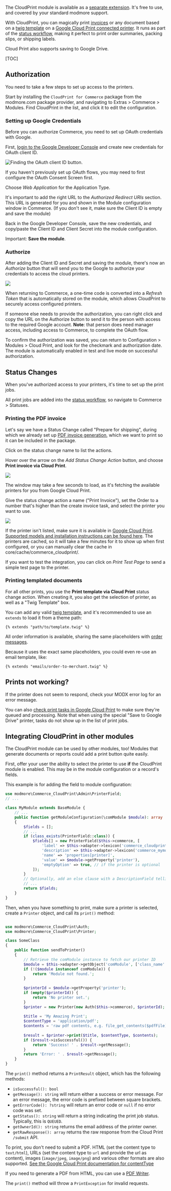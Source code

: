 The CloudPrint module is available as a [separate extension](https://modmore.com/commerce/extensions/cloudprint/). It's free to use, and covered by your standard modmore support.

With CloudPrint, you can magically print [invoices](../Invoices) or any document based on a [twig template](../Front-end_Theming) on a [Google Cloud Print connected printer](https://www.google.com/cloudprint/learn/printers/). It runs as part of the [status workflow](../Statuses), making it perfect to print order summaries, packing slips, or shipping labels.

Cloud Print also supports saving to Google Drive. 

[TOC]

## Authorization

You need to take a few steps to set up access to the printers.

Start by installing the `CloudPrint for Commerce` package from the modmore.com package provider, and navigating to Extras > Commerce > Modules. Find CloudPrint in the list, and click it to edit the configuration.

### Setting up Google Credentials

Before you can authorize Commerce, you need to set up OAuth credentials with Google.

First, [login to the Google Developer Console](https://console.developers.google.com/apis/credentials) and create new credentials for OAuth client ID.

![Finding the OAuth client ID button.](images/cloudprint/create-credentials.jpg)

If you haven't previously set up OAuth flows, you may need to first configure the OAuth Consent Screen first. 

Choose *Web Application* for the Application Type.

It's important to add the right URL to the _Authorized Redirect URIs_ section. This URL is generated for you and shown in the Module configuration window in Commerce. (If you don't see it, make sure the Client ID is empty and save the module)

Back in the Google Developer Console, save the new credentials, and copy/paste the Client ID and Client Secret into the module configuration.

Important: **Save the module**. 

### Authorize 

After adding the Client ID and Secret and saving the module, there's now an _Authorize_ button that will send you to the Google to authorize your credentials to access the cloud printers. 

![](images/cloudprint/oauth.jpg)

When returning to Commerce, a one-time code is converted into a _Refresh Token_ that is automatically stored on the module, which allows CloudPrint to securely access configured printers. 

If someone else needs to provide the authorization, you can right click and copy the URL on the Authorize button to send it to the person with access to the required Google account. **Note**: that person does need manager access, including access to Commerce, to complete the OAuth flow. 

To confirm the authorization was saved, you can return to Configuration > Modules > Cloud Print, and look for the checkmark and authorization date. The module is automatically enabled in test and live mode on successful authorization.

## Status Changes

When you've authorized access to your printers, it's time to set up the print jobs.

All print jobs are added into the [status workflow](../Statuses), so navigate to Commerce > Statuses.
 
### Printing the PDF invoice

Let's say we have a Status Change called "Prepare for shipping", during which we already set up [PDF invoice generation](../Invoices), which we want to print so it can be included in the package. 

Click on the status change name to list the actions. 

Hover over the arrow on the _Add Status Change Action_ button, and choose **Print invoice via Cloud Print**. 

![](images/cloudprint/print-invoice.jpg)

The window may take a few seconds to load, as it's fetching the available printers for you from Google Cloud Print.

Give the status change action a name ("Print Invoice"), set the Order to a number that's higher than the create invoice task, and select the printer you want to use. 

![](images/cloudprint/add-invoice-action.jpg)

If the printer isn't listed, make sure it is available in [Google Cloud Print](https://www.google.com/cloudprint/#printers). [Supported models and installation instructions can be found here](https://www.google.com/cloudprint/learn/printers.html#setup). The printers are cached, so it will take a few minutes for it to show up when first configured, or you can manually clear the cache in core/cache/commerce_cloudprint/. 

If you want to test the integration, you can click on _Print Test Page_ to send a simple test page to the printer. 

### Printing templated documents

For all other prints, you use the **Print template via Cloud Print** status change action. When creating it, you also get the selection of printer, as well as a "Twig Template" box.

You can add any valid [twig template](../Front-end_Theming), and it's recommended to use an `extends` to load it from a theme path:

```
{% extends "path/to/template.twig" %}
```

All order information is available, sharing the same placeholders with [order messages](../Orders/Messages). 

Because it uses the exact same placeholders, you could even re-use an email template, like:

```
{% extends "emails/order-to-merchant.twig" %}
```

## Prints not working?

If the printer does not seem to respond, check your MODX error log for an error message. 

You can also [check print tasks in Google Cloud Print](https://www.google.com/cloudprint/#jobs) to make sure they're queued and processing. Note that when using the special "Save to Google Drive" printer, tasks do not show up in the list of print jobs. 

## Integrating CloudPrint in other modules

The CloudPrint module can be used by other modules, too! Modules that generate documents or reports could add a print button quite easily. 

First, offer your user the ability to select the printer to use **if** the CloudPrint module is enabled. This may be in the module configuration or a record's fields. 

This example is for adding the field to module configuration:

```php
use modmore\Commerce_CloudPrint\Admin\PrinterField;
// ...

class MyModule extends BaseModule {
    // ...
    public function getModuleConfiguration(\comModule $module): array
    {
        $fields = [];
        // ...
        if (class_exists(PrinterField::class)) {
            $fields[] = new PrinterField($this->commerce, [
                'label' => $this->adapter->lexicon('commerce_cloudprint.select_printer'),
                'description' => $this->adapter->lexicon('commerce_mymodule.select_printer.desc'), // add a description specific to your module explaining what the printer is for
                'name' => 'properties[printer]',
                'value' => $module->getProperty('printer'),
                'emptyOption' => true, // if the printer is optional
            ]);
        }
        // Optionally, add an else clause with a DescriptionField telling the user the module supports CloudPrint
        // ...
        return $fields;
    }
}
```

Then, when you have something to print, make sure a printer is selected, create a `Printer` object, and call its `print()` method:

``` php

use modmore\Commerce_CloudPrint\Auth;
use modmore\Commerce_CloudPrint\Printer;

class SomeClass
{
    public function sendToPrinter()
    {
        // Retrieve the comModule instance to fetch our printer ID
        $module = $this->adapter->getObject('comModule', ['class_name' => MyModule::class]);
        if (!($module instanceof comModule)) {
            return 'Module not found.';
        }
        
        $printerId = $module->getProperty('printer');
        if (empty($printerId)) {
            return 'No printer set.';
        }
        $printer = new Printer(new Auth($this->commerce), $printerId);
        
        $title = 'My Amazing Print';
        $contentType = 'application/pdf';
        $contents = 'raw pdf contents, e.g. file_get_contents($pdfFile)';
        
        $result = $printer->print($title, $contentType, $contents);
        if ($result->isSuccessful()) {
            return 'Success! ' . $result->getMessage();
        }
        return 'Error: ' . $result->getMessage();
    }
}
```

The `print()` method returns a `PrintResult` object, which has the following methods:

- `isSuccessful(): bool`
- `getMessage(): string` will return either a success or error message. For an error message, the error code is prefixed between square brackets.
- `getErrorCode(): ?string` will return an error code or `null` if no error code was set.
- `getStatus(): string` will return a string indicating the print job status. Typically, this is `QUEUED`. 
- `getOwnerId(): string` returns the email address of the printer owner. 
- `getRawResponse(): array` returns the raw response from the Cloud Print `/submit` API. 

To print, you don't need to submit a PDF. HTML (set the content type to `text/html`), URLs (set the content type to `url` and provide the url as content), images (`image/jpeg`, `image/png`) and various other formats are also supported. [See the Google Cloud Print documentation for contentType](https://developers.google.com/cloud-print/docs/appInterfaces#parameters)

If you need to generate a PDF from HTML, you can use a [PDF Writer](../Developer/PDF_Writer). 

The `print()` method will throw a `PrintException` for invalid requests.
